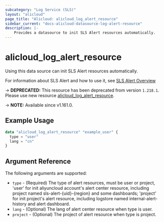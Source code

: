 ```yaml
---
subcategory: "Log Service (SLS)"
layout: "alicloud"
page_title: "Alicloud: alicloud_log_alert_resource"
sidebar_current: "docs-alicloud-datasource-log-alert-resource"
description: |-
    Provides a datasource to init SLS Alert resources automatically.
---
```


# alicloud_log_alert_resource

Using this data source can init SLS Alert resources automatically.

For information about SLS Alert and how to use it, see [SLS Alert Overview](https://www.alibabacloud.com/help/en/doc-detail/209202.html)

-> **DEPRECATED:**  This resource  has been deprecated from version `1.218.1`. Please use new resource [alicloud_log_alert_resource](https://www.terraform.io/docs/providers/alicloud/r/log_alert_resource).

-> **NOTE:** Available since v1.161.0.

## Example Usage

```terraform
data "alicloud_log_alert_resource" "example_user" {
  type = "user"
  lang = "cn"
}
```

## Argument Reference

The following arguments are supported:

* `type` - (Required) The type of alert resources, must be user or project, 'user' for init aliyuncloud account's alert center resource, including project named sls-alert-{uid}-{region} and some dashboards; 'project' for init project's alert resource, including logstore named internal-alert-history and alert dashboard.
* `lang` - (Optional) The lang of alert center resource when type is user.
* `project` - (Optional) The project of alert resource when type is project.
